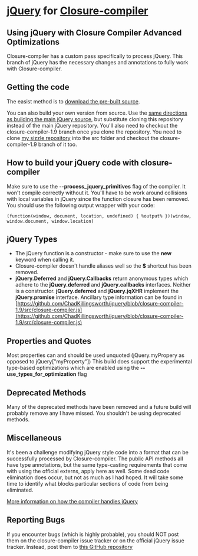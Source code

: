 [jQuery](http://jquery.com/) for [Closure-compiler](https://developers.google.com/closure/compiler/)
==================================================

Using jQuery with Closure Compiler Advanced Optimizations
--------------------------------------

Closure-compiler has a custom pass specifically to process jQuery. This branch of jQuery has the necessary changes and annotations to fully work with Closure-compiler.

Getting the code
-----------------
The easist method is to [download the pre-built source](http://people.missouristate.edu/chadkillingsworth/jquery/1.9.1/jquery.closure-compiler.js).

You can also build your own version from source. Use the [same directions as building the main jQuery source](https://github.com/jquery/jquery/blob/master/README.md), but substitute cloning this repository instead of the main jQuery repository. You'll also need to checkout the closure-compiler-1.9 branch once you clone the repository. You need to clone [my sizzle repository](https://github.com/chadkillingsworth/sizzle) into the src folder and checkout the closure-compiler-1.9 branch of it too.

How to build your jQuery code with closure-compiler
---------------------------------------------------
Make sure to use the **--process\_jquery\_primitives** flag of the compiler. It won't compile correctly without it.
You'll have to be work around collisions with local variables in jQuery since the function closure has been removed. You should use the following output wrapper with your code:

    (function(window, document, location, undefined) { %output% })(window, window.document, window.location)
jQuery Types
------------
* The jQuery function is a constructor - make sure to use the **new** keyword when calling it.
* Closure-compiler doesn't handle aliases well so the **$** shortcut has been removed.
* **jQuery.Deferred** and **jQuery.Callbacks** return anonymous types which adhere to the **jQuery.deferred** and **jQuery.callbacks** interfaces. Neither is a constructor. **jQuery.deferred** and **jQuery.jqXHR** implement the **jQuery.promise** interface. Ancillary type information can be found in [https://github.com/ChadKillingsworth/jquery/blob/closure-compiler-1.9/src/closure-compiler.js](https://github.com/ChadKillingsworth/jquery/blob/closure-compiler-1.9/src/closure-compiler.js)

Properties and Quotes
---------------------
Most properties can and should be used unquoted (jQuery.myPropery as opposed to jQuery["myProperty"])
This build does support the experimental type-based optimizations which are enabled using the **--use\_types\_for_optimization** flag

Deprecated Methods
------------------
Many of the deprecated methods have been removed and a future build will probably remove any I have missed. You shouldn't be using deprecated methods.

Miscellaneous
-------------
It's been a challenge modifying jQuery style code into a format that can be successfully processed by Closure-compiler. The public API methods all have type annotations, but the same type-casting requirements that come with using the official externs, apply here as well. Some dead code elimination does occur, but not as much as I had hoped. It will take some time to identify what blocks particular sections of code from being eliminated.

[More information on how the compiler handles jQuery](https://code.google.com/p/closure-compiler/wiki/jQueryExpansions)

Reporting Bugs
--------------
If you encounter bugs (which is highly probable), you should NOT post them on the closure-compiler issue tracker or on the official jQuery issue tracker. Instead, post them to [this GitHub repository](https://github.com/ChadKillingsworth/jquery/tree/closure-compiler-1.9)

